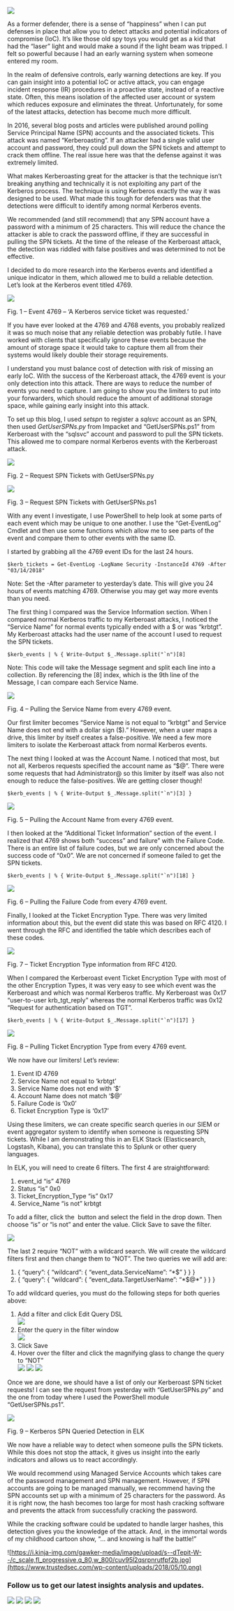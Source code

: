 ![](https://www.trustedsec.com/wp-content/uploads/2018/05/KerberoastCovers.jpg)

As a former defender, there is a sense of “happiness” when I can put defenses in place that allow you to detect attacks and potential indicators of compromise (IoC). It’s like those old spy toys you would get as a kid that had the “laser” light and would make a sound if the light beam was tripped. I felt so powerful because I had an early warning system when someone entered my room.

In the realm of defensive controls, early warning detections are key. If you can gain insight into a potential IoC or active attack, you can engage incident response (IR) procedures in a proactive state, instead of a reactive state. Often, this means isolation of the affected user account or system which reduces exposure and eliminates the threat. Unfortunately, for some of the latest attacks, detection has become much more difficult.

In 2016, several blog posts and articles were published around polling Service Principal Name (SPN) accounts and the associated tickets. This attack was named “Kerberoasting”. If an attacker had a single valid user account and password, they could pull down the SPN tickets and attempt to crack them offline. The real issue here was that the defense against it was extremely limited.

What makes Kerberoasting great for the attacker is that the technique isn’t breaking anything and technically it is not exploiting any part of the Kerberos process. The technique is using Kerberos exactly the way it was designed to be used. What made this tough for defenders was that the detections were difficult to identify among normal Kerberos events.

We recommended (and still recommend) that any SPN account have a password with a minimum of 25 characters. This will reduce the chance the attacker is able to crack the password offline, if they are successful in pulling the SPN tickets. At the time of the release of the Kerberoast attack, the detection was riddled with false positives and was determined to not be effective.

I decided to do more research into the Kerberos events and identified a unique indicator in them, which allowed me to build a reliable detection. Let’s look at the Kerberos event titled 4769.

![](https://www.trustedsec.com/wp-content/uploads/2018/05/1.png)

Fig. 1 – Event 4769 – ‘A Kerberos service ticket was requested.’

If you have ever looked at the 4769 and 4768 events, you probably realized it was so much noise that any reliable detection was probably futile. I have worked with clients that specifically ignore these events because the amount of storage space it would take to capture them all from their systems would likely double their storage requirements.

I understand you must balance cost of detection with risk of missing an early IoC. With the success of the Kerberoast attack, the 4769 event is your only detection into this attack. There are ways to reduce the number of events you need to capture. I am going to show you the limiters to put into your forwarders, which should reduce the amount of additional storage space, while gaining early insight into this attack.

To set up this blog, I used _setspn_ to register a _sqlsvc_ account as an SPN, then used _GetUserSPNs.py_ from Impacket and “GetUserSPNs.ps1” from Kerberoast with the “sqlsvc” account and password to pull the SPN tickets. This allowed me to compare normal Kerberos events with the Kerberoast attack.

![](https://www.trustedsec.com/wp-content/uploads/2018/05/2.png)

Fig. 2 – Request SPN Tickets with GetUserSPNs.py

![](https://www.trustedsec.com/wp-content/uploads/2018/05/3.png)

Fig. 3 – Request SPN Tickets with GetUserSPNs.ps1

With any event I investigate, I use PowerShell to help look at some parts of each event which may be unique to one another. I use the “Get-EventLog” Cmdlet and then use some functions which allow me to see parts of the event and compare them to other events with the same ID.

I started by grabbing all the 4769 event IDs for the last 24 hours.

```
$kerb_tickets = Get-EventLog -LogName Security -InstanceId 4769 -After "03/14/2018"
```

Note: Set the -After parameter to yesterday’s date. This will give you 24 hours of events matching 4769. Otherwise you may get way more events than you need.

The first thing I compared was the Service Information section. When I compared normal Kerberos traffic to my Kerberoast attacks, I noticed the “Service Name” for normal events typically ended with a $ or was “krbtgt”. My Kerberoast attacks had the user name of the account I used to request the SPN tickets.

```
$kerb_events | % { Write-Output $_.Message.split("`n")[8]
```

Note: This code will take the Message segment and split each line into a collection. By referencing the \[8\] index, which is the 9th line of the Message, I can compare each Service Name.

![](https://www.trustedsec.com/wp-content/uploads/2018/05/4.png)

Fig. 4 – Pulling the Service Name from every 4769 event.

Our first limiter becomes “Service Name is not equal to “krbtgt” and Service Name does not end with a dollar sign ($).” However, when a user maps a drive, this limiter by itself creates a false-positive. We need a few more limiters to isolate the Kerberoast attack from normal Kerberos events.

The next thing I looked at was the Account Name. I noticed that most, but not all, Kerberos requests specified the account name as “<MachineName>$@<DOMAIN>”. There were some requests that had Administrator@<DOMAIN> so this limiter by itself was also not enough to reduce the false-positives. We are getting closer though!

```
$kerb_events | % { Write-Output $_.Message.split("`n")[3] }
```

![](https://www.trustedsec.com/wp-content/uploads/2018/05/5.png)

Fig. 5 – Pulling the Account Name from every 4769 event.

I then looked at the “Additional Ticket Information” section of the event. I realized that 4769 shows both “success” and failure” with the Failure Code. There is an entire list of failure codes, but we are only concerned about the success code of “0x0”. We are not concerned if someone failed to get the SPN tickets.

```
$kerb_events | % { Write-Output $_.Message.split("`n")[18] }
```

![](https://www.trustedsec.com/wp-content/uploads/2018/05/6.png)

Fig. 6 – Pulling the Failure Code from every 4769 event.

Finally, I looked at the Ticket Encryption Type. There was very limited information about this, but the event did state this was based on RFC 4120. I went through the RFC and identified the table which describes each of these codes.

![](https://www.trustedsec.com/wp-content/uploads/2018/05/7.png)

Fig. 7 – Ticket Encryption Type information from RFC 4120.

When I compared the Kerberoast event Ticket Encryption Type with most of the other Encryption Types, it was very easy to see which event was the Kerberoast and which was normal Kerberos traffic. My Kerberoast was 0x17 “user-to-user krb\_tgt\_reply” whereas the normal Kerberos traffic was 0x12 “Request for authentication based on TGT”.

```
$kerb_events | % { Write-Output $_.Message.split("`n")[17] }
```

![](https://www.trustedsec.com/wp-content/uploads/2018/05/8.png)

Fig. 8 – Pulling Ticket Encryption Type from every 4769 event.

We now have our limiters! Let’s review:

1.  Event ID 4769
2.  Service Name not equal to ‘krbtgt’
3.  Service Name does not end with ‘$’
4.  Account Name does not match ‘<MachineName>$@<Domain>’
5.  Failure Code is ‘0x0’
6.  Ticket Encryption Type is ‘0x17’

Using these limiters, we can create specific search queries in our SIEM or event aggregator system to identify when someone is requesting SPN tickets. While I am demonstrating this in an ELK Stack (Elasticsearch, Logstash, Kibana), you can translate this to Splunk or other query languages.

In ELK, you will need to create 6 filters. The first 4 are straightforward:

1.  event\_id “is” 4769
2.  Status “is” 0x0
3.  Ticket\_Encryption\_Type “is” 0x17
4.  Service\_Name “is not” krbtgt

To add a filter, click the  button and select the field in the drop down. Then choose “is” or “is not” and enter the value. Click Save to save the filter.

![](https://www.trustedsec.com/wp-content/uploads/2018/05/8.1.png)

The last 2 require “NOT” with a wildcard search. We will create the wildcard filters first and then change them to “NOT”. The two queries we will add are:

1.  { “query”: { “wildcard”: { “event\_data.ServiceName”: “\*$” } } }
2.  { “query”: { “wildcard”: { “event\_data.TargetUserName”: “\*$@\*” } } }

To add wildcard queries, you must do the following steps for both queries above:

1.  Add a filter and click Edit Query DSL  
    ![](https://www.trustedsec.com/wp-content/uploads/2018/05/8.2.png)
2.  Enter the query in the filter window  
    ![](https://www.trustedsec.com/wp-content/uploads/2018/05/8.3.png)
3.  Click Save
4.  Hover over the filter and click the magnifying glass to change the query to “NOT”  
    ![](https://www.trustedsec.com/wp-content/uploads/2018/05/8.4.png) ![](https://www.trustedsec.com/wp-content/uploads/2018/05/8.5.png) ![](https://www.trustedsec.com/wp-content/uploads/2018/05/8.6.png)

Once we are done, we should have a list of only our Kerberoast SPN ticket requests! I can see the request from yesterday with “GetUserSPNs.py” and the one from today where I used the PowerShell module “GetUserSPNs.ps1”.

![](https://www.trustedsec.com/wp-content/uploads/2018/05/9.png)

Fig. 9 – Kerberos SPN Queried Detection in ELK

We now have a reliable way to detect when someone pulls the SPN tickets. While this does not stop the attack, it gives us insight into the early indicators and allows us to react accordingly.

We would recommend using Managed Service Accounts which takes care of the password management and SPN management. However, if SPN accounts are going to be managed manually, we recommend having the SPN accounts set up with a minimum of 25 characters for the password. As it is right now, the hash becomes too large for most hash cracking software and prevents the attack from successfully cracking the password.

While the cracking software could be updated to handle larger hashes, this detection gives you the knowledge of the attack. And, in the immortal words of my childhood cartoon show, “… and knowing is half the battle!”

![https://i.kinja-img.com/gawker-media/image/upload/s--dTepit-W--/c_scale,fl_progressive,q_80,w_800/cuv95l2qsrpnrutfpf2b.jpg](https://www.trustedsec.com/wp-content/uploads/2018/05/10.png)

### Follow us to get our latest insights analysis and updates.

[![](https://www.trustedsec.com/wp-content/uploads/2018/05/Asset-2.png)](https://www.linkedin.com/company/trustedsec-llc/) [![](https://www.trustedsec.com/wp-content/uploads/2018/05/Asset-3.png)](https://twitter.com/TrustedSec) [![](https://www.trustedsec.com/wp-content/uploads/2018/05/Asset-4-1.png)](https://www.youtube.com/channel/UCRkiASOIDfCDJeB9xkJoMRg) [![](https://www.trustedsec.com/wp-content/uploads/2018/05/Asset-5-1.png)](https://www.facebook.com/TrustedSec-LLC-539813956129876/)